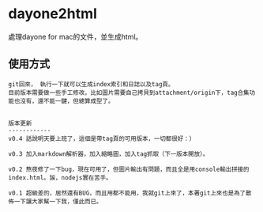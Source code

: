 dayone2html
===========

處理dayone for mac的文件，並生成html。



使用方式
------------
```node run.js
git回來， 執行一下就可以生成index索引和日誌以及tag頁。
目前版本需要做一些手工修改，比如圖片需要自己拷貝到attachment/origin下，tag合集功能也沒有，還不能一鍵，但總算成型了。


版本更新
------------
v0.4 話說明天要上班了，這個是帶tag頁的可用版本，一切都很好：）

v0.3 加入markdown解析器，加入縮略圖，加入tag抓取（下一版本開放）。

v0.2 熬夜修了一下bug，現在可用了，但圖片輸出有問題，而且全是用console輸出拼接的index.html。誒，nodejs實在苦手。

v0.1 超級差的，居然還有BUG，而且用都不能用，我就git上來了，本著git上來也是為了散佈一下讓大家幫一下我，僅此而已。
